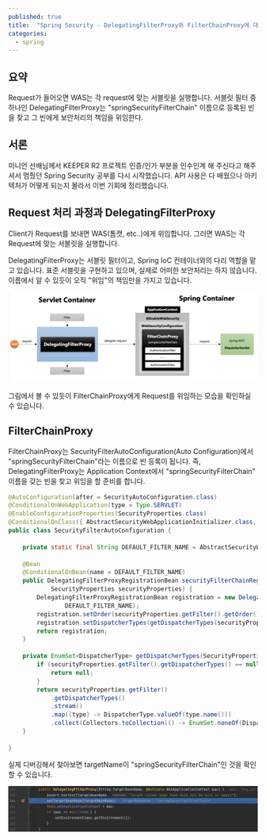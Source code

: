 ```yaml
---
published: true
title:  "Spring Security - DelegatingFilterProxy와 FilterChainProxy에 대해서 알아보자"
categories:
  - spring
---
```


## 요약

Request가 들어오면 WAS는 각 request에 맞는 서블릿을 실행합니다. 서블릿 필터 중 하나인 DelegatingFilterProxy는 "springSecurityFilterChain" 이름으로 등록된 빈을 찾고 그 빈에게 보안처리의 책임을 위임한다.

## 서론

미니언 선배님께서 KEEPER R2 프로젝트 인증/인가 부분을 인수인계 해 주신다고 해주셔서 멈췄던 Spring Security 공부를 다시 시작했습니다. API 사용은 다 배웠으나 아키텍처가 어떻게 되는지 몰라서 이번 기회에 정리했습니다. 

## Request 처리 과정과 DelegatingFilterProxy

Client가 Request를 보내면 WAS(톰캣, etc..)에게 위임합니다. 그러면 WAS는 각 Request에 맞는 서블릿을 실행합니다.

DelegatingFilterProxy는 서블릿 필터이고, Spring IoC 컨테이너와의 다리 역할을 맡고 있습니다. 표준 서블릿을 구현하고 있으며, 실제로 어떠한 보안처리는 하지 않습니다. 이름에서 알 수 있듯이 오직 "위임"의 책임만을 가지고 있습니다.

![DelegatingFilterProxy](https://github.com/02ggang9/02ggang9.github.io/blob/master/_posts/images/spring/security/chapter2/DelegatingFilterProxy.png?raw=true)

그림에서 볼 수 있듯이 FilterChainProxy에게 Request를 위임하는 모습을 확인하실 수 있습니다.

## FilterChainProxy

FilterChainProxy는 SecurityFilterAutoConfiguration(Auto Configuration)에서 "springSecurityFilterChain"라는 이름으로 빈 등록이 됩니다. 즉, DelegatingFilterProxy는 Application Context에서 "springSecurityFilterChain" 이름을 갖는 빈을 찾고 위임을 할 준비를 합니다.

~~~java
@AutoConfiguration(after = SecurityAutoConfiguration.class)
@ConditionalOnWebApplication(type = Type.SERVLET)
@EnableConfigurationProperties(SecurityProperties.class)
@ConditionalOnClass({ AbstractSecurityWebApplicationInitializer.class, SessionCreationPolicy.class })
public class SecurityFilterAutoConfiguration {

	private static final String DEFAULT_FILTER_NAME = AbstractSecurityWebApplicationInitializer.DEFAULT_FILTER_NAME; // <- 아 값을 확인해 보면 "springSecurityFilterChain" 입니다.

	@Bean
	@ConditionalOnBean(name = DEFAULT_FILTER_NAME)
	public DelegatingFilterProxyRegistrationBean securityFilterChainRegistration(
			SecurityProperties securityProperties) {
		DelegatingFilterProxyRegistrationBean registration = new DelegatingFilterProxyRegistrationBean(
				DEFAULT_FILTER_NAME);
		registration.setOrder(securityProperties.getFilter().getOrder());
		registration.setDispatcherTypes(getDispatcherTypes(securityProperties));
		return registration;
	}

	private EnumSet<DispatcherType> getDispatcherTypes(SecurityProperties securityProperties) {
		if (securityProperties.getFilter().getDispatcherTypes() == null) {
			return null;
		}
		return securityProperties.getFilter()
			.getDispatcherTypes()
			.stream()
			.map((type) -> DispatcherType.valueOf(type.name()))
			.collect(Collectors.toCollection(() -> EnumSet.noneOf(DispatcherType.class)));
	}

}
~~~

실제 디버깅해서 찾아보면 targetName이 "springSecurityFilterChain"인 것을 확인할 수 있습니다.

![DelegatingFilterProxy](https://github.com/02ggang9/02ggang9.github.io/blob/master/_posts/images/spring/security/chapter2/DelegatingFilterProxy2.png?raw=true)
